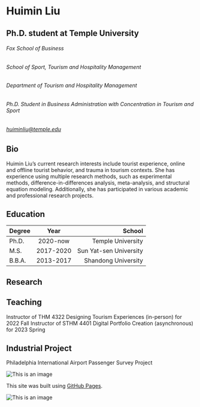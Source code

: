 # Huimin Liu
## Ph.D. student at Temple University
###### Fox School of Business
###### School of Sport, Tourism and Hospitality Management
###### Department of Tourism and Hospitality Management
###### Ph.D. Student in Business Administration with Concentration in Tourism and Sport
###### huiminliu@temple.edu

## Bio

Huimin Liu’s current research interests include tourist experience, online and offline tourist behavior, and trauma in tourism contexts. She has experience using multiple research methods, such as experimental methods, difference-in-differences analysis, meta-analysis, and structural equation modeling. Additionally, she has participated in various academic and professional research projects.


## Education

| Degree        | Year          | School  |
| ------------- |:-------------:| -----:|
| Ph.D.         | 2020-now      |  Temple University |
| M.S.          | 2017-2020     |  Sun Yat-sen University |
| B.B.A.        | 2013-2017     |  Shandong University |



## Research


## Teaching
Instructor of THM 4322 Designing Tourism Experiences (in-person) for 2022 Fall
Instructor of STHM 4401 Digital Portfolio Creation (asynchronous) for 2023 Spring

## Industrial Project
Philadelphia International Airport Passenger Survey Project


![This is an image](https://ibb.co/zrr8jWT)

This site was built using [GitHub Pages](https://pages.github.com/).


![This is an image](https://www.google.com/search?q=huiminliu&rlz=1C5CHFA_enUS1005US1006&oq=huiminliu&aqs=chrome..69i57j0i13i512l3j0i13i30i625l4j0i8i13i30j0i8i13i30i625.3065j0j15&sourceid=chrome&ie=UTF-8#imgrc=-3dUMpMY_PXBqM)

